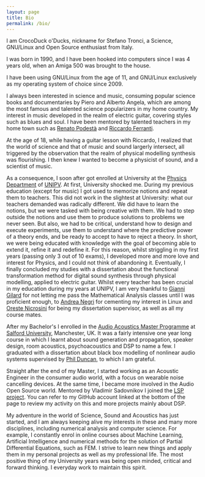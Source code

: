 ```yaml
---
layout: page
title: Bio
permalink: /bio/
---
```


I am CrocoDuck o'Ducks, nickname for Stefano Tronci, a Science, GNU/Linux and Open Source enthusiast from Italy.

I was born in 1990, and I have been hooked into computers since I was 4 years old, when an Amiga 500 was brought to the house.

I have been using GNU/Linux from the age of 11, and GNU/Linux exclusively as my operating system of choice since 2009.

I always been interested in science and music, consuming popular science books and documentaries by Piero and Alberto Angela, which are among the most famous and talented science popularizers in my home country. My interest in music developed in the realm of electric guitar, covering styles such as blues and soul. I have been mentored by talented teachers in my home town such as [Renato Podestà][renato] and [Riccardo Ferranti][ricky-ferranti].

At the age of 18, while having a guitar lesson with Riccardo, I realized that the world of science and that of music and sound largerly intersect, all triggered by the observation that the realm of physical modelling synthesis was flourishing. I then knew I wanted to become a physicist of sound, and a scientist of music.

As a consequence, I soon after got enrolled at University at the [Physics Department][dipartimento] of [UNIPV][unipv]. At first, University shocked me. During my previous education (except for music) I got used to memorize notions and repeat them to teachers. This did not work in the slightest at University: what our teachers demanded was radically different. We did have to learn the notions, but we were tasked with being creative with them. We had to step outside the notions and use them to produce solutions to problems we never seen. But also, we had to be critical, understand how to design and execute experiments, use them to understand where the predictive power of a theory ends, and be ready to accept to have to reject a theory. In short, we were being educated with knowledge with the goal of becoming able to extend it, refine it and redefine it. For this reason, whilst striggling in my first years (passing only 3 out of 10 exams), I developed more and more love and interest for Physics, and I could not think of abandoning it. Eventually, I finally concluded my studies with a dissertation about the functional transformation method for digital sound synthesis through physical modelling, applied to electric guitar. Whilst every teacher has been crucial in my education during my years at UNIPV, I am very thankful to [Gianni Gilard][gila] for not letting me pass the Mathematical Analysis classes until I was proficient enough, to [Andrea Negri][negri] for cementing my interest in Linux and [Oreste Nicrosini][oreste] for being my dissertation supervisor, as well as all my course mates.

After my Bachelor's I enrolled in the [Audio Acoustics Master Programme][master] at [Salford University][salford], Manchester, UK. It was a fairly intensive one year long course in which I learnt about sound generation and propagation, speaker design, room acoustics, psychoacoustics and DSP to name a few. I graduated with a dissertation about black box modelling of nonlinear audio systems supervised by [Phil Duncan][phil], to which I am grateful.

Straight after the end of my Master, I started working as an Acoustic Engineer in the consumer audio world, with a focus on wearable noise cancelling devices. At the same time, I became more involved in the Audio Open Source world. Mentored by Vladimir Sadovnikov I joined the [LSP project][lsp]. You can refer to my GitHub account linked at the bottom of the page to review my activity on this and more projects mainly about DSP.

My adventure in the world of Science, Sound and Acoustics has just started, and I am always keeping alive my interests in these and many more disciplines, including numerical analysis and computer science. For example, I constantly enrol in online courses about Machine Learning, Artificial Intelligence and numerical methods for the solution of Partial Differential Equations, such as FEM. I strive to learn new things and apply them in my personal projects as well as my professional life. The most positive thing of my University years was being open minded, critical and forward thinking. I everyday work to maintain this spirit.

[lsp]: https://lsp-plug.in/
[phil]: http://www.salford.ac.uk/computing-science-engineering/cse-academics/philip-duncan
[master]: https://beta.salford.ac.uk/courses/postgraduate/audio-acoustics
[salford]: https://www.salford.ac.uk/
[oreste]: http://fisica.unipv.it/personale/Persona.php?ID=271
[negri]: http://fisica.unipv.it/personale/Persona.php?ID=257
[gila]: http://www-dimat.unipv.it/gilardi/
[dipartimento]: http://fisica.unipv.it/EN_index.php
[unipv]: https://web.unipv.it/
[renato]: http://www.renatopodesta.com/
[ricky-ferranti]: https://www.riccardoferranti.com/
